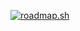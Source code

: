 [![roadmap.sh](https://roadmap.sh/card/wide/66f8e1cfc45e253cb0329be1?variant=dark)](https://roadmap.sh)

